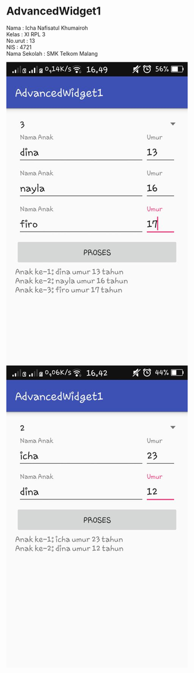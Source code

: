 # AdvancedWidget1

Nama          : Icha Nafisatul Khumairoh <br>
Kelas         : XI RPL 3 <br>
No.urut       : 13 <br>
NIS           : 4721 <br>
Nama Sekolah  : SMK Telkom Malang <br>

![Screenshoot](https://github.com/ichanafisah/AdvancedWidget1/blob/master/a.jpeg) <br>
![Screenshoot](https://github.com/ichanafisah/AdvancedWidget1/blob/master/b.jpeg) 

